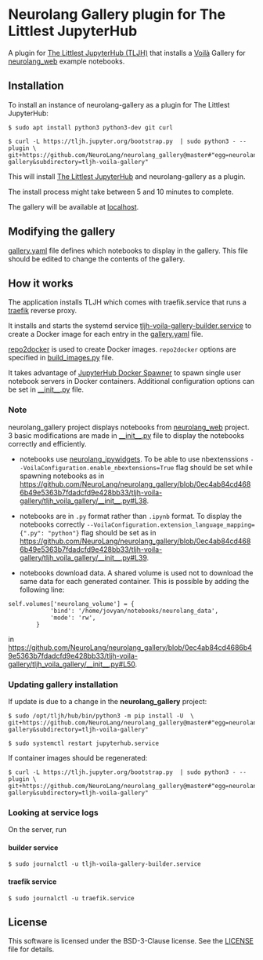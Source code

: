 # Neurolang Gallery plugin for The Littlest JupyterHub

A plugin for [The Littlest JupyterHub (TLJH)](https://tljh.jupyter.org) that installs a [Voilà](https://voila-gallery.org/) Gallery for [neurolang_web](https://github.com/NeuroLang/neurolang_web) example notebooks.

## Installation

To install an instance of neurolang-gallery as a plugin for The Littlest JupyterHub:

```
$ sudo apt install python3 python3-dev git curl

$ curl -L https://tljh.jupyter.org/bootstrap.py  | sudo python3 - --plugin \
git+https://github.com/NeuroLang/neurolang_gallery@master#"egg=neurolang-gallery&subdirectory=tljh-voila-gallery"
```


This will install [The Littlest JupyterHub](https://github.com/jupyterhub/the-littlest-jupyterhub) and neurolang-gallery as a plugin.

The install process might take between 5 and 10 minutes to complete. 

The gallery will be available at [localhost](http://localhost).

## Modifying the gallery

[gallery.yaml](./tljh-voila-gallery/tljh_voila_gallery/gallery.yaml)  file defines which notebooks to display in the gallery. This file should be edited to change the contents of the gallery.

## How it works
The application installs TLJH which comes with traefik.service that runs a [traefik](https://github.com/traefik/traefik) reverse proxy.

It installs and starts the systemd service  [tljh-voila-gallery-builder.service](./tljh-voila-gallery/tljh_voila_gallery/systemd-units/tljh-voila-gallery-builder.service) to create a Docker image for each entry in the [gallery.yaml](./tljh-voila-gallery/tljh_voila_gallery/gallery.yaml) file. 

[repo2docker](https://github.com/jupyterhub/repo2docker) is used to create Docker images. `repo2docker` options are specified in [build_images.py](https://github.com/NeuroLang/neurolang_gallery/blob/master/tljh-voila-gallery/tljh_voila_gallery/build_images.py) file.

It takes advantage of [JupyterHub Docker Spawner](https://github.com/jupyterhub/dockerspawner) to spawn single user notebook servers in Docker containers. Additional configuration options can be set in [\_\_init\_\_.py](./tljh-voila-gallery/tljh_voila_gallery/__init__.py) file. 


### Note

neurolang_gallery project displays notebooks from [neurolang_web]() project. 3 basic modifications are made in [\_\_init\_\_.py](./tljh-voila-gallery/tljh_voila_gallery/__init__.py) file to display the notebooks correctly and efficiently.

* notebooks use [neurolang_ipywidgets](https://github.com/NeuroLang/neurolang_ipywidgets). To be able to use nbextenssions `--VoilaConfiguration.enable_nbextensions=True` flag should be set while spawning notebooks as in https://github.com/NeuroLang/neurolang_gallery/blob/0ec4ab84cd4686b49e5363b7fdadcfd9e428bb33/tljh-voila-gallery/tljh_voila_gallery/__init__.py#L38.

* notebooks are in `.py` format rather than `.ipynb` format. To display the notebooks correctly `--VoilaConfiguration.extension_language_mapping={".py": "python"}` flag should be set as in https://github.com/NeuroLang/neurolang_gallery/blob/0ec4ab84cd4686b49e5363b7fdadcfd9e428bb33/tljh-voila-gallery/tljh_voila_gallery/__init__.py#L39.

* notebooks download data. A shared volume is used not to download the same data for each generated container. This is possible by adding the following line:

```
self.volumes['neurolang_volume'] = {
            'bind': '/home/jovyan/notebooks/neurolang_data',
            'mode': 'rw',
        }
```

in https://github.com/NeuroLang/neurolang_gallery/blob/0ec4ab84cd4686b49e5363b7fdadcfd9e428bb33/tljh-voila-gallery/tljh_voila_gallery/__init__.py#L50.

### Updating gallery installation

If update is due to a change in the **neurolang_gallery** project:

```
$ sudo /opt/tljh/hub/bin/python3 -m pip install -U  \
git+https://github.com/NeuroLang/neurolang_gallery@master#"egg=neurolang-gallery&subdirectory=tljh-voila-gallery"

$ sudo systemctl restart jupyterhub.service
```

If container images should be regenerated: 

```
$ curl -L https://tljh.jupyter.org/bootstrap.py  | sudo python3 - --plugin \
git+https://github.com/NeuroLang/neurolang_gallery@master#"egg=neurolang-gallery&subdirectory=tljh-voila-gallery"
```

### Looking at service logs

On the server, run 

#### builder service 

`$ sudo journalctl -u tljh-voila-gallery-builder.service`

#### traefik service

`$ sudo journalctl -u traefik.service`

## License

This software is licensed under the BSD-3-Clause license. See the
[LICENSE](LICENSE) file for details.
